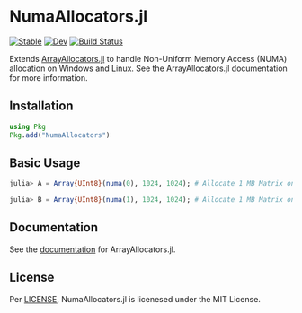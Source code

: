 # NumaAllocators.jl

[![Stable](https://img.shields.io/badge/docs-stable-blue.svg)](https://mkitti.github.io/ArrayAllocators.jl/stable)
[![Dev](https://img.shields.io/badge/docs-dev-blue.svg)](https://mkitti.github.io/ArrayAllocators.jl/dev)
[![Build Status](https://github.com/mkitti/ArrayAllocators.jl/actions/workflows/CI.yml/badge.svg?branch=main)](https://github.com/mkitti/ArrayAllocators.jl/actions/workflows/CI.yml?query=branch%3Amain)

Extends [ArrayAllocators.jl](https://github.com/mkitti/ArrayAllocators.jl) to handle Non-Uniform Memory Access (NUMA) allocation on Windows and Linux.
See the ArrayAllocators.jl documentation for more information.

## Installation

```julia
using Pkg
Pkg.add("NumaAllocators")
```

## Basic Usage
```julia
julia> A = Array{UInt8}(numa(0), 1024, 1024); # Allocate 1 MB Matrix on NUMA Node 0

julia> B = Array{UInt8}(numa(1), 1024, 1024); # Allocate 1 MB Matrix on NUMA Node 1
```

## Documentation

See the [documentation](https://mkitti.github.io/ArrayAllocators.jl) for ArrayAllocators.jl.

## License

Per [LICENSE](LICENSE), NumaAllocators.jl is licenesed under the MIT License.
